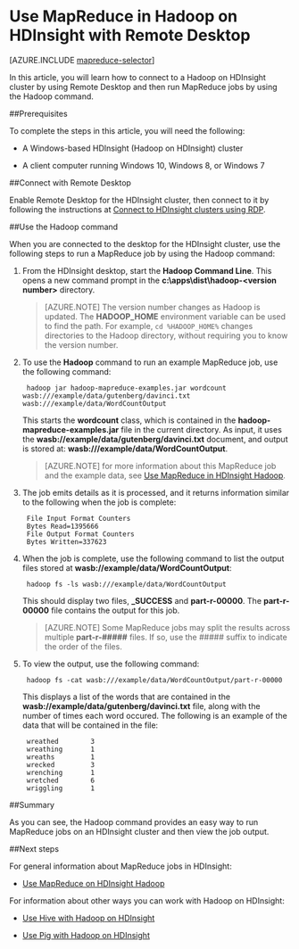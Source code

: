 <properties
   pageTitle="MapReduce and Remote Desktop with Hadoop in HDInsight | Azure"
   description="Learn how to use Remote Desktop to connect to Hadoop on HDInsight and run MapReduce jobs."
   services="hdinsight"
   documentationCenter=""
   authors="Blackmist"
   manager="paulettm"
   editor="cgronlun"
	tags="azure-portal"/>

<tags
	ms.service="hdinsight"
	ms.date="07/12/2016"
	wacn.date=""/>

# Use MapReduce in Hadoop on HDInsight with Remote Desktop

[AZURE.INCLUDE [mapreduce-selector](../includes/hdinsight-selector-use-mapreduce.md)]

In this article, you will learn how to connect to a Hadoop on HDInsight cluster by using Remote Desktop and then run MapReduce jobs by using the Hadoop command.

##<a id="prereq"></a>Prerequisites

To complete the steps in this article, you will need the following:

* A Windows-based HDInsight (Hadoop on HDInsight) cluster

* A client computer running Windows 10, Windows 8, or Windows 7

##<a id="connect"></a>Connect with Remote Desktop

Enable Remote Desktop for the HDInsight cluster, then connect to it by following the instructions at [Connect to HDInsight clusters using RDP](/documentation/articles/hdinsight-administer-use-management-portal-v1/#rdp).

##<a id="hadoop"></a>Use the Hadoop command

When you are connected to the desktop for the HDInsight cluster, use the following steps to run a MapReduce job by using the Hadoop command:

1. From the HDInsight desktop, start the **Hadoop Command Line**. This opens a new command prompt in the **c:\apps\dist\hadoop-&lt;version number>** directory.

	> [AZURE.NOTE] The version number changes as Hadoop is updated. The **HADOOP_HOME** environment variable can be used to find the path. For example, `cd %HADOOP_HOME%` changes directories to the Hadoop directory, without requiring you to know the version number.

2. To use the **Hadoop** command to run an example MapReduce job, use the following command:

		hadoop jar hadoop-mapreduce-examples.jar wordcount wasb:///example/data/gutenberg/davinci.txt wasb:///example/data/WordCountOutput

	This starts the **wordcount** class, which is contained in the **hadoop-mapreduce-examples.jar** file in the current directory. As input, it uses the **wasb://example/data/gutenberg/davinci.txt** document, and output is stored at: **wasb:///example/data/WordCountOutput**.

	> [AZURE.NOTE] for more information about this MapReduce job and the example data, see <a href="/documentation/articles/hdinsight-use-mapreduce/">Use MapReduce in HDInsight Hadoop</a>.

2. The job emits details as it is processed, and it returns information similar to the following when the job is complete:

		File Input Format Counters
        Bytes Read=1395666
		File Output Format Counters
        Bytes Written=337623

3. When the job is complete, use the following command to list the output files stored at **wasb://example/data/WordCountOutput**:

		hadoop fs -ls wasb:///example/data/WordCountOutput

	This should display two files, **_SUCCESS** and **part-r-00000**. The **part-r-00000** file contains the output for this job.

	> [AZURE.NOTE] Some MapReduce jobs may split the results across multiple **part-r-#####** files. If so, use the ##### suffix to indicate the order of the files.

4. To view the output, use the following command:

		hadoop fs -cat wasb:///example/data/WordCountOutput/part-r-00000

	This displays a list of the words that are contained in the **wasb://example/data/gutenberg/davinci.txt** file, along with the number of times each word occured. The following is an example of the data that will be contained in the file:

		wreathed        3
		wreathing       1
		wreaths 		1
		wrecked 		3
		wrenching       1
		wretched        6
		wriggling       1

##<a id="summary"></a>Summary

As you can see, the Hadoop command provides an easy way to run MapReduce jobs on an HDInsight cluster and then view the job output.

##<a id="nextsteps"></a>Next steps

For general information about MapReduce jobs in HDInsight:

* [Use MapReduce on HDInsight Hadoop](/documentation/articles/hdinsight-use-mapreduce/)

For information about other ways you can work with Hadoop on HDInsight:

* [Use Hive with Hadoop on HDInsight](/documentation/articles/hdinsight-use-hive/)

* [Use Pig with Hadoop on HDInsight](/documentation/articles/hdinsight-use-pig/)
